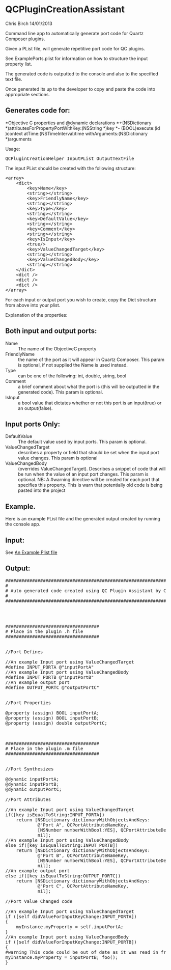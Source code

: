 QCPluginCreationAssistant
=========================

Chris Birch
14/01/2013

Command line app to automatically generate port code for Quartz Composer plugins.

Given a PList file, will generate repetitive port code for QC plugins.

See ExamplePorts.plist for information on how to structure the input property list.


The generated code is outputted to the console and also to the specified text file.

Once generated its up to the developer to copy and paste the code into appropriate sections.

Generates code for:
-------------------
*Objective C properties and @dynamic declarations
*+(NSDictionary *)attributesForPropertyPortWithKey:(NSString *)key
*- (BOOL)execute:(id <QCPlugInContext>)context atTime:(NSTimeInterval)time withArguments:(NSDictionary *)arguments


Usage:

<pre>
QCPluginCreationHelper InputPList OutputTextFile
</pre>

The input PList should be created with the following structure:

<pre>
&lt;array&gt;
	&lt;dict&gt;
		&lt;key&gt;Name&lt;/key&gt;
		&lt;string&gt;&lt;/string&gt;
		&lt;key&gt;FriendlyName&lt;/key&gt;
		&lt;string&gt;&lt;/string&gt;
		&lt;key&gt;Type&lt;/key&gt;
		&lt;string&gt;&lt;/string&gt;
		&lt;key&gt;DefaultValue&lt;/key&gt;
		&lt;string&gt;&lt;/string&gt;
		&lt;key&gt;Comment&lt;/key&gt;
		&lt;string&gt;&lt;/string&gt;
		&lt;key&gt;IsInput&lt;/key&gt;
		&lt;true/&gt;
		&lt;key&gt;ValueChangedTarget&lt;/key&gt;
		&lt;string&gt;&lt;/string&gt;
		&lt;key&gt;ValueChangedBody&lt;/key&gt;
		&lt;string&gt;&lt;/string&gt;
	&lt;/dict&gt;
	&lt;dict /&gt;
	&lt;dict /&gt;
	&lt;dict /&gt;
&lt;/array&gt;
</pre>

For each input or output port you wish to create, copy the Dict structure from above into your plist.

Explanation of the properties:

Both input and output ports:
------------------------------

<dl>
<dt>Name</dt>
<dd>The name of the ObjectiveC property</dd>


<dt>FriendlyName </dt>
<dd>the name of the port as it will appear in Quartz Composer. This param is optional, if not supplied the Name is used instead.</dd>

<dt>Type</dt>
<dd>can be one of the following: int, double, string, bool</dd>

<dt>Comment</dt>
<dd>a brief comment about what the port is (this will be outputted in the generated code). This param is optional.</dd>


<dt>IsInput</dt>
<dd> a bool value that dictates whether or not this port is an input(true) or an output(false).</dd>


</dl>


Input ports Only:
-----------------

<dl>

<dt>DefaultValue</dt>
<dd>The default value used by input ports. This param is optional.</dd>

<dt>ValueChangedTarget</dt>
<dd>describes a property or field that should be set when the input port value changes. This param is optional</dd>

<dt>ValueChangedBody</dt>
<dd>(overrides ValueChangedTarget). Describes a snippet of code that will be run when the value of an input port changes. This param is optional. NB: A #warning  directive will be created for each port that specifies this property. This is warn that potentially old code is being pasted into the project</dd>

</dl>


Example.
---------

Here is an example PList file and the generated output created by running the console app.

Input: 
--------

See <a href="QCPluginCreationAssistant/tree/master/QCPluginCreationHelper/ExamplePorts.plist">An Example Plist file</a>

Output:
--------

<pre>
#######################################################################
#
# Auto generated code created using QC Plugin Assistant by Chris Birch
#
#######################################################################




###################################
# Place in the plugin .h file
###################################


//Port Defines

//An example Input port using ValueChangedTarget
#define INPUT_PORTA @"inputPortA"
//An example Input port using ValueChangedBody
#define INPUT_PORTB @"inputPortB"
//An example output port
#define OUTPUT_PORTC @"outputPortC"


//Port Properties

@property (assign) BOOL inputPortA;
@property (assign) BOOL inputPortB;
@property (assign) double outputPortC;



###################################
# Place in the plugin .m file
###################################


//Port Synthesizes

@dynamic inputPortA;
@dynamic inputPortB;
@dynamic outputPortC;

//Port Attributes

//An example Input port using ValueChangedTarget
if([key isEqualToString:INPUT_PORTA])
    return [NSDictionary dictionaryWithObjectsAndKeys:
            @"Port A", QCPortAttributeNameKey,
            [NSNumber numberWithBool:YES], QCPortAttributeDefaultValueKey,
            nil];
//An example Input port using ValueChangedBody
else if([key isEqualToString:INPUT_PORTB])
    return [NSDictionary dictionaryWithObjectsAndKeys:
            @"Port B", QCPortAttributeNameKey,
            [NSNumber numberWithBool:YES], QCPortAttributeDefaultValueKey,
            nil];
//An example output port
else if([key isEqualToString:OUTPUT_PORTC])
    return [NSDictionary dictionaryWithObjectsAndKeys:
            @"Port C", QCPortAttributeNameKey,
            nil];

//Port Value Changed code

//An example Input port using ValueChangedTarget
if ([self didValueForInputKeyChange:INPUT_PORTA])
{
    myInstance.myProperty = self.inputPortA;
}
//An example Input port using ValueChangedBody
if ([self didValueForInputKeyChange:INPUT_PORTB])
{
#warning This code could be out of date as it was read in from Ports PList
myInstance.myProperty = inputPortB; foo();
}


</pre>

